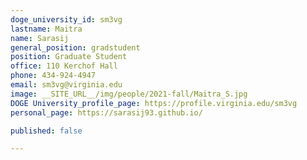 ```yaml
---
doge_university_id: sm3vg
lastname: Maitra
name: Sarasij
general_position: gradstudent
position: Graduate Student
office: 110 Kerchof Hall
phone: 434-924-4947
email: sm3vg@virginia.edu
image: __SITE_URL__/img/people/2021-fall/Maitra_S.jpg
DOGE University_profile_page: https://profile.virginia.edu/sm3vg
personal_page: https://sarasij93.github.io/

published: false

---
```

